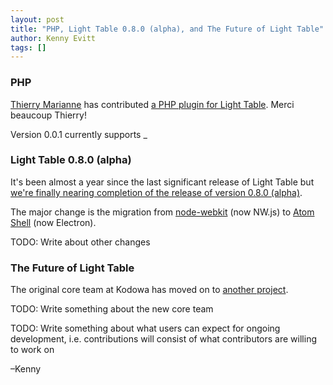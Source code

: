 ```yaml
---
layout: post
title: "PHP, Light Table 0.8.0 (alpha), and The Future of Light Table"
author: Kenny Evitt
tags: []
---
```


### PHP

[Thierry Marianne](https://github.com/thierrymarianne) has contributed [a PHP plugin for Light Table](https://github.com/thierrymarianne/LightTable-PHP). Merci beaucoup Thierry!

Version 0.0.1 currently supports _

### Light Table 0.8.0 (alpha)

It's been almost a year since the last significant release of Light Table but [we're finally nearing completion of the release of version 0.8.0 (alpha)](https://github.com/LightTable/LightTable/issues/1936).

The major change is the migration from [node-webkit](http://nwjs.io/) (now NW.js) to [Atom Shell](http://electron.atom.io/) (now Electron).

TODO: Write about other changes

### The Future of Light Table

The original core team at Kodowa has moved on to [another project](http://www.witheve.com/).

TODO: Write something about the new core team

TODO: Write something about what users can expect for ongoing development, i.e. contributions will consist of what contributors are willing to work on

–Kenny
